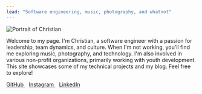 ```yaml
---
lead: "Software engineering, music, photography, and whatnot"
---
```


<img style="border-radius: 4%;" src="img/christian-b&w.png" alt="Portrait of Christian">

Welcome to my page. I'm Christian, a software engineer with a passion for
leadership, team dynamics, and culture. When I'm not working, you'll find me exploring
music, photography, and technology. I'm also involved in various non-profit
organizations, primarily working with youth development. This site showcases some of
my technical projects and my blog. Feel free to explore!

<a href="https://github.com/christian-stj" style="margin-right: 10px" target="_blank" rel="noopener noreferrer">
<i class="fab fa-github"></i>
GitHub
</a>
<a href="https://www.instagram.com/yourusername" style="margin-right: 10px"  target="_blank" rel="noopener noreferrer">
<i class="fab fa-instagram"></i>
Instagram
</a>
<a href="https://www.linkedin.com/in/christian-stj/" target="_blank" rel="noopener noreferrer">
<i class="fab fa-linkedin"></i>
LinkedIn
</a>
